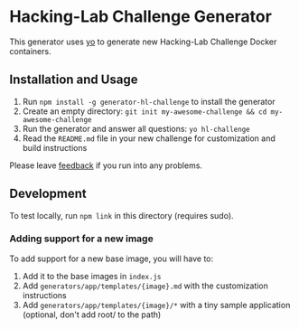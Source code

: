 # Hacking-Lab Challenge Generator
This generator uses [yo](https://yeoman.io/) to generate new Hacking-Lab Challenge Docker containers.

## Installation and Usage
1. Run `npm install -g generator-hl-challenge` to install the generator
2. Create an empty directory: `git init my-awesome-challenge && cd my-awesome-challenge`
3. Run the generator and answer all questions: `yo hl-challenge`
4. Read the `README.md` file in your new challenge for customization and build instructions

Please leave [feedback](https://github.com/hacking-lab/generator-hl2-challenge/issues) if you run into any problems.

## Development
To test locally, run `npm link` in this directory (requires sudo).

### Adding support for a new image
To add support for a new base image, you will have to:

1. Add it to the base images in `index.js`
2. Add `generators/app/templates/{image}.md` with the customization instructions
3. Add `generators/app/templates/{image}/*` with a tiny sample application (optional, don't add root/ to the path)
